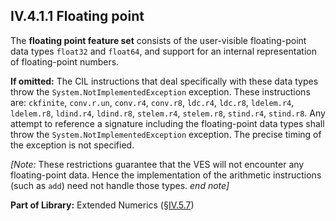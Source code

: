 ## IV.4.1.1 Floating point

The **floating point feature set** consists of the user-visible floating-point data types `float32` and `float64`, and support for an internal representation of floating-point numbers.

**If omitted:** The CIL instructions that deal specifically with these data types throw the `System.NotImplementedException` exception. These instructions are: `ckfinite`, `conv.r.un`, `conv.r4`, `conv.r8`, `ldc.r4`, `ldc.r8`, `ldelem.r4`, `ldelem.r8`, `ldind.r4`, `ldind.r8`, `stelem.r4`, `stelem.r8`, `stind.r4`, `stind.r8`. Any attempt to reference a signature including the floating-point data types shall throw the `System.NotImplementedException` exception. The precise timing of the exception is not specified.

_[Note:_ These restrictions guarantee that the VES will not encounter any floating-point data. Hence the implementation of the arithmetic instructions (such as `add`) need not handle those types. _end note]_

**Part of Library:** Extended Numerics (§[IV.5.7](#todo-missing-hyperlink))
